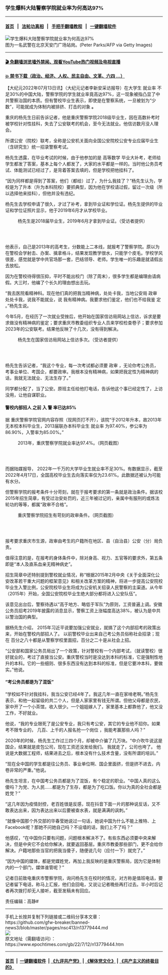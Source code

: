 ### 学生爆料大陆警察学院就业率为何高达97%
------------------------

#### [首页](https://github.com/gfw-breaker/banned-news3/blob/master/README.md) &nbsp;&nbsp;|&nbsp;&nbsp; [法轮功真相](https://github.com/begood0513/basic/blob/master/README.md)  &nbsp;&nbsp;|&nbsp;&nbsp; [手把手翻墙教程](https://github.com/gfw-breaker/guides/wiki)  &nbsp;&nbsp;|&nbsp;&nbsp; [一键翻墙软件](https://github.com/gfw-breaker/nogfw/blob/master/README.md)  



<div><img alt="学生爆料大陆警察学院就业率为何高达97%" class="attachment-djy_600_400 size-djy_600_400 wp-post-image" src="https://i.epochtimes.com/assets/uploads/2022/07/id13780131-GettyImages-88089405-600x400.jpg"/>
<div class="caption">
 图为一名武警在北京天安门广场站岗。(Peter Parks/AFP via Getty Images)
</div></div><hr/>

#### [ 🎬  免翻墙浏览墙外禁闻、观看YouTube热门视频及电视直播](https://github.com/gfw-breaker/HelloWorld)

#### [ 💥  禁书下载（政治、经济、人权、民主自由、文革、六四 ...）](https://github.com/gfw-breaker/books/blob/master/README.md)

<div><p>
 【大纪元2022年07月13日讯】（大纪元记者李新安采访报导）在大学生
 <ok href="https://www.epochtimes.com/gb/tag/%E5%B0%B1%E4%B8%9A%E7%8E%87.html">
  就业率
 </ok>
 不足30%的中国大陆，警察学院的学生就业率竟高达97%，这一现象被指凸显了中共警察治国的本质。但有警校毕业生表示，即使是在警察系统，一旦被划为“少数”，可能就成为体制内被排挤、打击的对象
 <strong>
  。
 </strong>
</p>
<p class="p3">
 重庆的杨先生日前告诉记者，他是重庆警察学院2018级毕业生，因在高数补考时被学校针对性挂科，失去了公安联考的机会，至今无法就业。他信访数月没人理会。
</p>
<p class="p4">
 <span class="s3">
  所谓公安（院校）联考，全称是公安机关面向全国公安院校公安专业应届毕业生（含研究生）统一招录警察考试。
 </span>
</p>
<p class="p3">
 杨先生透露，在毕业考试的时候，由于他参加的是
 <span class="s4">
  高等数学
 </span>
 毕业大补考，老师给学生都发了答案，基本上每个人都发了，大家的水平都是一样的。当时他公务员考试、体能测试已经过了，是背着答案去填的，但是学校把他挂科了。
</p>
<p class="p1">
 “因为同样都是得到了答案，他们（都给）过了，为什么我挂了？”杨先生认为，学校是为了升本（升为本科院校）要抓典型，因为他在学校请过假，留过一次级（所以选择他来挂科），但他并没有违纪。
</p>
<p class="p3">
 杨先生去学校申请了很久，才过了补考，拿到毕业证和学位证。杨先生提供的毕业证和学位证照片显示，他于2019年6月才从学校毕业。
</p>
<figure aria-describedby="caption-attachment-13779474" class="wp-caption aligncenter" id="attachment_13779474" style="width: 431px">
 <ok href="https://i.epochtimes.com/assets/uploads/2022/07/id13779474-IMG_1624-2.jpg" target="_blank">
  <img alt="" class="wp-image-13779474" src="https://i.epochtimes.com/assets/uploads/2022/07/id13779474-IMG_1624-2-600x501.jpg"/>
 </ok>
 <br/><figcaption class="wp-caption-text" id="caption-attachment-13779474">
  杨先生是2018届毕业生，2019年6月才拿到毕业证。（受访者提供）
 </figcaption><br/>
</figure><br/>
<p class="p3">
 他表示，自己是2013年的高考生，分数能上二本线，就报考了警察学院。原以为在警校会学射击、办案、擒拿格斗，结果发现教学很水，只能学个皮毛。学校学风很差，感觉就是学中共官场那一套，巴结领导、老师。学生唯一的乐趣是就请假出去放松。
</p>
<p class="p3">
 因为在警校待得很压抑，平时不能出校门（除了周末），很多学生都是编理由请病假。大三时，他编了个长久的理由想出去玩。
</p>
<p class="p3">
 “我去医院看精神科。现在他们真的把我当精神病，处处卡我，当地公安局
 <ok href="https://www.epochtimes.com/gb/tag/%E6%94%BF%E5%AE%A1.html">
  政审
 </ok>
 处处卡我，说我不能就业，说
 <span class="s5">
  我有精神病。我要求他们鉴定，他们也不给我鉴
  <span class="s5">
   定
  </span>
  。”杨先生说。
 </span>
</p>
<p class="p3">
 今年5月，在经历了一次就业受挫后，他开始在国家信访局网站上信访，诉求是要求做没有精神病的鉴定；要求重庆市教委组织专业人员来学校检查卷子；要求参加2023年的公安联考。结果他反映了十几次，没有得到解决。
</p>
<figure aria-describedby="caption-attachment-13779477" class="wp-caption aligncenter" id="attachment_13779477" style="width: 338px">
 <ok href="https://i.epochtimes.com/assets/uploads/2022/07/id13779477-image_2022-07-04T14_00_23.png" target="_blank">
  <img alt="" class="wp-image-13779477" src="https://i.epochtimes.com/assets/uploads/2022/07/id13779477-image_2022-07-04T14_00_23-600x1122.png"/>
 </ok>
 <br/><figcaption class="wp-caption-text" id="caption-attachment-13779477">
  杨先生在国家信访局网站上信访多次。（受访者提供）
 </figcaption><br/>
</figure><br/>
<p class="p1">
 杨先生告诉记者，“我这个专业，每一次考试都必须要
 <ok href="https://www.epochtimes.com/gb/tag/%E6%94%BF%E5%AE%A1.html">
  政审
 </ok>
 ，无论你考公务员，考事业单位、考国企，都要政审。我根本没有精神病，如果把我定性为精神病的话，我就无法就业、无法生存了。”
</p>
<p class="p1">
 同学都分配了，当了公安。原班主任给他打电话，告诉他这个事已经定性了，上访没用，让他自谋职业。
</p>
<h4 class="p3">
 警校内部招人 之前
 <span class="s7">
  入
  <span class="s7">
   警
  </span>
  <span class="s7">
   率已达85%
  </span>
 </span>
</h4>
<p class="p3">
 据
 <span class="s7">
  重庆警察学院官网内容存照（现网页打不开），该院“于2012年升本，故2013年无本校本科毕业生，2013届联办本科毕业生
  <ok href="https://www.epochtimes.com/gb/tag/%E5%B0%B1%E4%B8%9A%E7%8E%87.html">
   就业率
  </ok>
  为97.40%，参公率为86.90%，入警率为85.00%。”
 </span>
</p>
<figure aria-describedby="caption-attachment-13779480" class="wp-caption aligncenter" id="attachment_13779480" style="width: 600px">
 <ok href="https://i.epochtimes.com/assets/uploads/2022/07/id13779480-chongqing2-2022-07-11-at-4.24.10-PM.png" target="_blank">
  <img alt="" class="size-large wp-image-13779480" src="https://i.epochtimes.com/assets/uploads/2022/07/id13779480-chongqing2-2022-07-11-at-4.24.10-PM-600x302.png"/>
 </ok>
 <br/><figcaption class="wp-caption-text" id="caption-attachment-13779480">
  2013年，重庆警察学院就业率达97.4%。（网页截图）
 </figcaption><br/>
</figure><br/>
<p class="p6">
 <span class="s8">
  而据陆媒报导，
 </span>
 <span class="s9">
  2022年一千万的大学毕业生就业率不足30%。有数据显示，截至2022年4月17日，全国高校毕业生去向落实率仅为23.61%。此数据还被认为可能有水分。
 </span>
</p>
<p class="p8">
 <span class="s7">
  但警察学院的报考条件十分苛刻，就在于报考要求的第一条就是政治条件。据该校2015年招生简章，有受过治安处罚的，近三年被过记的，亲属中有服刑的或炼法轮功的等等，都属“政审不合格”。
 </span>
</p>
<figure aria-describedby="caption-attachment-13779481" class="wp-caption aligncenter" id="attachment_13779481" style="width: 600px">
 <ok href="https://i.epochtimes.com/assets/uploads/2022/07/id13779481-chongqing12022-07-11-at-4.28.01-PM.png" target="_blank">
  <img alt="" class="size-large wp-image-13779481" src="https://i.epochtimes.com/assets/uploads/2022/07/id13779481-chongqing12022-07-11-at-4.28.01-PM-600x295.png"/>
 </ok>
 <br/><figcaption class="wp-caption-text" id="caption-attachment-13779481">
  重庆警察学院招生有苛刻的政审条件。（网页截图）
 </figcaption><br/>
</figure><br/>
<p class="p8">
 <span class="s7">
  报考要求重庆市生源，政审由考生的户籍所在地区、县（自治县）公安（分）局负责。
 </span>
</p>
<p class="p8">
 <span class="s7">
  值得注意的是，在报考的身体条件中，除对身高、视力、五官等的要求外，第五条即是“本人及直系血亲无精神病史”。
 </span>
</p>
<p class="p8">
 <span class="s7">
  招生简章中还特别提到警校就业情况，称“根据2015年2月中央《关于全面深化公安改革若干重大问题的框架意见》和相关改革方案的精神，将进一步提高公安院校毕业生入警比例，公安院校毕业生将成为公安机关招录人民警察的主渠道。从今年（2015年）开始，全国公安院校毕业生绝大部分都将进入公安队伍”。
 </span>
</p>
<p class="p11">
 <span class="s3">
  该意见出台后，警察待遇以“高于地方、略低于军队”为原则，工资普遍上调。安徽公务员招考2019年披露的消息显示，警察工资上涨幅度高达38%，被认为是中共以警治国的典型。
 </span>
</p>
<p class="p13">
 <span class="s7">
  据杨先生介绍，
 </span>
 2015年习近平说要加强公安就业，就搞了这个内部招考的政策出来，开始在警校内部招人了。
 <span class="s10">
  以前警校毕业出来自己考公务员俗称社会招录；现在
 </span>
 百分之八十都是从警察学校里面招，百分之二十是从社会上招。
</p>
<p class="p13">
 “公安部和国家公务员局出了一个政策，针对警校有一个内部考试，（就读警校）很好就业的，考过了直接当公安。重庆警校当时是没达到本科的标准，它是强制性地升的本科。它的一些细则、很多东西没有达到本科的标准，但是它要冲本科，要做实。”他说。
</p>
<h4 class="p14">
 “考公务员都是为了混饭”
</h4>
<p class="p14">
 “学校如不针对我挂科，我当公安已经4年了。我这几年一直在家啃老啊。”杨先生表示，和他一起留级的共二个人，但是人家家里有钱无所谓。但他父母都是农民，家中开了一个小茶馆，收入很少。一个姐姐嫁人了，家里基本上都靠他了，他又没工作，不好就业。
</p>
<p class="p14">
 他说，“我的专业限死了是公安专业，我只有考公安，其它的专业他不招你。如果考不限专业的，
 <span class="s5">
  几百、上千的人报名抢一个岗位
 </span>
 ，我能考赢那些人吗？”
</p>
<p class="p14">
 2020年的时候，杨先生工作过三四个月，却被中介骗了几万块。“中介吹牛说这是国企，结果就是皮包公司，现在工资还没发给我们。
 <span class="s4">
  我就走了，公司也垮了。
 </span>
 他说是大数据工程师，结果进去之后，根本没有什么技术含量，没有所谓的培训。”
</p>
<p class="p14">
 “现在全中国的学生都是往公务员、事业单位啊、国企里面挤，但是挤不进去，内卷非常的严重。”他说。
</p>
<p class="p14">
 杨先生坦言，在中国考公务员都是为了混饭，有个稳定的职业。“中国人真的这么傻吗？为党、为人民……都是为了生存，都是为了吃口饭。你以为真的全社会都是姓党？”
</p>
<p class="p14">
 “这几年因为疫情封控，老百姓很是反感，现在抖音下面一片的那种说反话，又不敢表达出来，因为表达出来以后要被查水表，就是满满的讽刺。”
</p>
<p class="p14">
 “就像中国那个外交部的华春莹她说过一句话，她说中国为什么不能上推特、上Facebook呢？那她不问她自己吗？不设墙的话，我们上不了吗？”
</p>
<p class="p14">
 他感叹，“在中国你只要有问题，问题根本解决不了。有些东西必须要中央来解决，但是中央它不会给你解决，就要返回基层。重庆市教委那些部门，更不会给你解决。户籍地那些当官的把我当傻子，随便说几句（应付一下）就完了。”
</p>
<p class="p14">
 “因为中国的媒体，都是党媒姓党，再加上我反映的是重庆警察局，因为它是体制内的一个部门，媒体谁管呢？”
</p>
<p class="p14">
 记者日前致电重庆市警察学院，询问杨先生在校时的情况，对方称是值班电话，要记者留下电话，称马上汇报，他们会回电，又说让记者晚些再打过去。半小时后记者再次拨打却无人接听，截至发稿未有回应。
</p>
<p class="p14">
 责任编辑：高静#
</p>
</div>
<hr/>
手机上长按并复制下列链接或二维码分享本文章：<br/>
https://github.com/gfw-breaker/banned-news3/blob/master/pages/nsc413/n13779444.md <br/>
<a href='https://github.com/gfw-breaker/banned-news3/blob/master/pages/nsc413/n13779444.md'><img src='https://github.com/gfw-breaker/banned-news3/blob/master/pages/nsc413/n13779444.md.png'/></a> <br/>
原文地址（需翻墙访问）：https://www.epochtimes.com/gb/22/7/12/n13779444.htm


------------------------
#### [首页](https://github.com/gfw-breaker/banned-news3/blob/master/README.md) &nbsp;|&nbsp; [一键翻墙软件](https://github.com/gfw-breaker/nogfw/blob/master/README.md) &nbsp;| [《九评共产党》](https://github.com/gfw-breaker/9ping.md/blob/master/README.md#九评之一评共产党是什么) | [《解体党文化》](https://github.com/gfw-breaker/jtdwh.md/blob/master/README.md) | [《共产主义的终极目的》](https://github.com/gfw-breaker/gczydzjmd.md/blob/master/README.md)


<img src='http://gfw-breaker.win/banned-news3/pages/nsc413/n13779444.md' width='0px' height='0px'/>